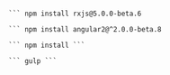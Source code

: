``` Pour faire l'install -> prendre les fichiers gulpfile.js, package.json, tsconfig.json

``` npm install rxjs@5.0.0-beta.6

``` npm install angular2@^2.0.0-beta.8

``` npm install ```

``` gulp ```
